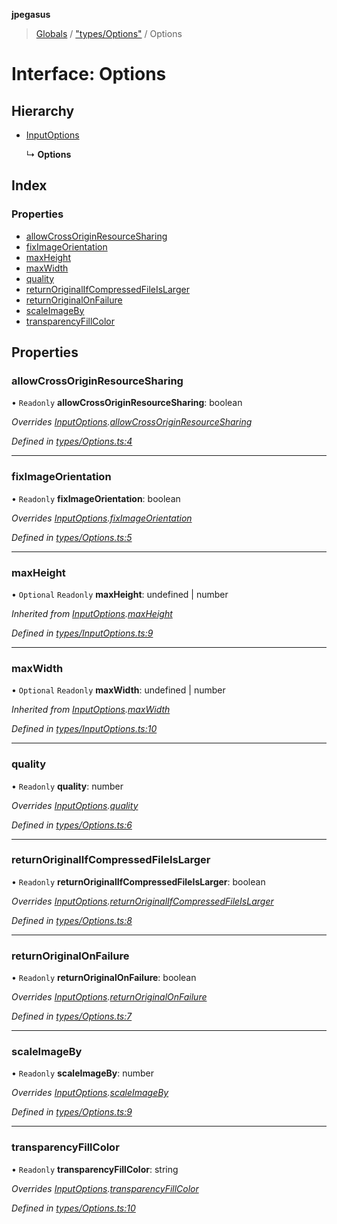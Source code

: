 **jpegasus**

> [Globals](../README.md) / ["types/Options"](../modules/_types_options_.md) / Options

# Interface: Options

## Hierarchy

* [InputOptions](_types_inputoptions_.inputoptions.md)

  ↳ **Options**

## Index

### Properties

* [allowCrossOriginResourceSharing](_types_options_.options.md#allowcrossoriginresourcesharing)
* [fixImageOrientation](_types_options_.options.md#fiximageorientation)
* [maxHeight](_types_options_.options.md#maxheight)
* [maxWidth](_types_options_.options.md#maxwidth)
* [quality](_types_options_.options.md#quality)
* [returnOriginalIfCompressedFileIsLarger](_types_options_.options.md#returnoriginalifcompressedfileislarger)
* [returnOriginalOnFailure](_types_options_.options.md#returnoriginalonfailure)
* [scaleImageBy](_types_options_.options.md#scaleimageby)
* [transparencyFillColor](_types_options_.options.md#transparencyfillcolor)

## Properties

### allowCrossOriginResourceSharing

• `Readonly` **allowCrossOriginResourceSharing**: boolean

*Overrides [InputOptions](_types_inputoptions_.inputoptions.md).[allowCrossOriginResourceSharing](_types_inputoptions_.inputoptions.md#allowcrossoriginresourcesharing)*

*Defined in [types/Options.ts:4](https://github.com/TonyBrobston/jpegasus/blob/bd47fa0/src/types/Options.ts#L4)*

___

### fixImageOrientation

• `Readonly` **fixImageOrientation**: boolean

*Overrides [InputOptions](_types_inputoptions_.inputoptions.md).[fixImageOrientation](_types_inputoptions_.inputoptions.md#fiximageorientation)*

*Defined in [types/Options.ts:5](https://github.com/TonyBrobston/jpegasus/blob/bd47fa0/src/types/Options.ts#L5)*

___

### maxHeight

• `Optional` `Readonly` **maxHeight**: undefined \| number

*Inherited from [InputOptions](_types_inputoptions_.inputoptions.md).[maxHeight](_types_inputoptions_.inputoptions.md#maxheight)*

*Defined in [types/InputOptions.ts:9](https://github.com/TonyBrobston/jpegasus/blob/bd47fa0/src/types/InputOptions.ts#L9)*

___

### maxWidth

• `Optional` `Readonly` **maxWidth**: undefined \| number

*Inherited from [InputOptions](_types_inputoptions_.inputoptions.md).[maxWidth](_types_inputoptions_.inputoptions.md#maxwidth)*

*Defined in [types/InputOptions.ts:10](https://github.com/TonyBrobston/jpegasus/blob/bd47fa0/src/types/InputOptions.ts#L10)*

___

### quality

• `Readonly` **quality**: number

*Overrides [InputOptions](_types_inputoptions_.inputoptions.md).[quality](_types_inputoptions_.inputoptions.md#quality)*

*Defined in [types/Options.ts:6](https://github.com/TonyBrobston/jpegasus/blob/bd47fa0/src/types/Options.ts#L6)*

___

### returnOriginalIfCompressedFileIsLarger

• `Readonly` **returnOriginalIfCompressedFileIsLarger**: boolean

*Overrides [InputOptions](_types_inputoptions_.inputoptions.md).[returnOriginalIfCompressedFileIsLarger](_types_inputoptions_.inputoptions.md#returnoriginalifcompressedfileislarger)*

*Defined in [types/Options.ts:8](https://github.com/TonyBrobston/jpegasus/blob/bd47fa0/src/types/Options.ts#L8)*

___

### returnOriginalOnFailure

• `Readonly` **returnOriginalOnFailure**: boolean

*Overrides [InputOptions](_types_inputoptions_.inputoptions.md).[returnOriginalOnFailure](_types_inputoptions_.inputoptions.md#returnoriginalonfailure)*

*Defined in [types/Options.ts:7](https://github.com/TonyBrobston/jpegasus/blob/bd47fa0/src/types/Options.ts#L7)*

___

### scaleImageBy

• `Readonly` **scaleImageBy**: number

*Overrides [InputOptions](_types_inputoptions_.inputoptions.md).[scaleImageBy](_types_inputoptions_.inputoptions.md#scaleimageby)*

*Defined in [types/Options.ts:9](https://github.com/TonyBrobston/jpegasus/blob/bd47fa0/src/types/Options.ts#L9)*

___

### transparencyFillColor

• `Readonly` **transparencyFillColor**: string

*Overrides [InputOptions](_types_inputoptions_.inputoptions.md).[transparencyFillColor](_types_inputoptions_.inputoptions.md#transparencyfillcolor)*

*Defined in [types/Options.ts:10](https://github.com/TonyBrobston/jpegasus/blob/bd47fa0/src/types/Options.ts#L10)*
